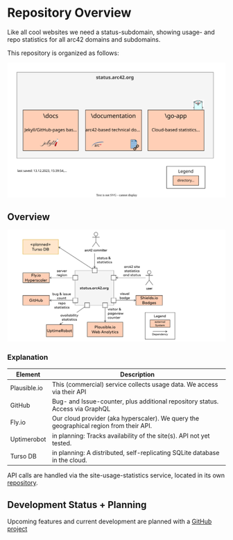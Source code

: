 # Repository Overview
Like all cool websites we need a status-subdomain, showing usage- and repo statistics for all arc42 domains and subdomains.

This repository is organized as follows:

![main folders of this repo](documentation/0-repo-overview.drawio.svg)


## Overview

![context diagram](documentation/3-context-status-arc42-org.drawio.png)

### Explanation

| Element  | Description |
| --- | --- |
| Plausible.io | This (commercial) service collects usage data. We access via their API |
| GitHub | Bug- and Issue-counter, plus additional repository status. Access via GraphQL |
| Fly.io | Our cloud provider (aka hyperscaler). We query the geographical region from their API.|
| Uptimerobot | in planning: Tracks availability of the site(s). API not yet tested.|
| Turso DB | in planning: A distributed, self-replicating SQLite database in the cloud. |

API calls are handled via the site-usage-statistics service, located in its own [repository](https://github.com/arc42/site-usage-statistics).

## Development Status + Planning

Upcoming features and current development are planned with a [GitHub project](https://github.com/orgs/arc42/projects/5/views/1)

